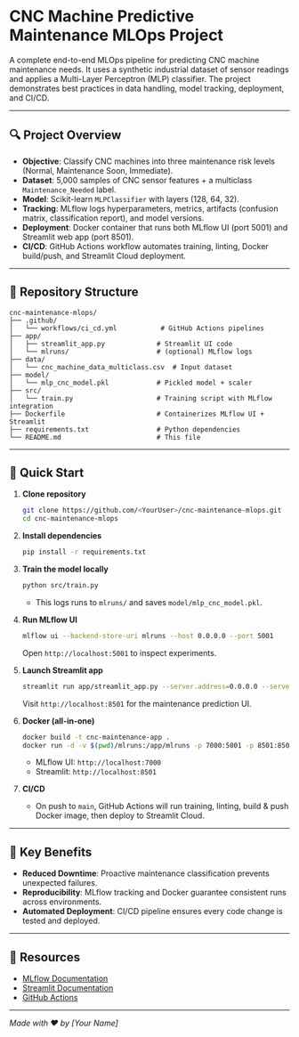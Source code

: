 # CNC Machine Predictive Maintenance MLOps Project

A complete end-to-end MLOps pipeline for predicting CNC machine maintenance needs.
It uses a synthetic industrial dataset of sensor readings and applies a Multi-Layer Perceptron (MLP) classifier.
The project demonstrates best practices in data handling, model tracking, deployment, and CI/CD.

---

## 🔍 Project Overview

- **Objective**: Classify CNC machines into three maintenance risk levels (Normal, Maintenance Soon, Immediate).
- **Dataset**: 5,000 samples of CNC sensor features + a multiclass `Maintenance_Needed` label.
- **Model**: Scikit-learn `MLPClassifier` with layers (128, 64, 32).
- **Tracking**: MLflow logs hyperparameters, metrics, artifacts (confusion matrix, classification report), and model versions.
- **Deployment**: Docker container that runs both MLflow UI (port 5001) and Streamlit web app (port 8501).
- **CI/CD**: GitHub Actions workflow automates training, linting, Docker build/push, and Streamlit Cloud deployment.

---

## 📂 Repository Structure

```
cnc-maintenance-mlops/
├── .github/
│   └── workflows/ci_cd.yml           # GitHub Actions pipelines
├── app/
│   ├── streamlit_app.py             # Streamlit UI code
│   └── mlruns/                      # (optional) MLflow logs
├── data/
│   └── cnc_machine_data_multiclass.csv  # Input dataset
├── model/
│   └── mlp_cnc_model.pkl            # Pickled model + scaler
├── src/
│   └── train.py                     # Training script with MLflow integration
├── Dockerfile                       # Containerizes MLflow UI + Streamlit
├── requirements.txt                 # Python dependencies
└── README.md                        # This file
```

---

## 🚀 Quick Start

1. **Clone repository**
   ```bash
   git clone https://github.com/<YourUser>/cnc-maintenance-mlops.git
   cd cnc-maintenance-mlops
   ```

2. **Install dependencies**
   ```bash
   pip install -r requirements.txt
   ```

3. **Train the model locally**
   ```bash
   python src/train.py
   ```
   - This logs runs to `mlruns/` and saves `model/mlp_cnc_model.pkl`.

4. **Run MLflow UI**
   ```bash
   mlflow ui --backend-store-uri mlruns --host 0.0.0.0 --port 5001
   ```
   Open `http://localhost:5001` to inspect experiments.

5. **Launch Streamlit app**
   ```bash
   streamlit run app/streamlit_app.py --server.address=0.0.0.0 --server.port=8501
   ```
   Visit `http://localhost:8501` for the maintenance prediction UI.

6. **Docker (all-in-one)**
   ```bash
   docker build -t cnc-maintenance-app .
   docker run -d -v $(pwd)/mlruns:/app/mlruns -p 7000:5001 -p 8501:8501 cnc-maintenance-app
   ```
   - MLflow UI: `http://localhost:7000`  
   - Streamlit: `http://localhost:8501`

7. **CI/CD**
   - On push to `main`, GitHub Actions will run training, linting, build & push Docker image, then deploy to Streamlit Cloud.

---

## 🎯 Key Benefits

- **Reduced Downtime**: Proactive maintenance classification prevents unexpected failures.
- **Reproducibility**: MLflow tracking and Docker guarantee consistent runs across environments.
- **Automated Deployment**: CI/CD pipeline ensures every code change is tested and deployed.

---

## 🔗 Resources

- [MLflow Documentation](https://mlflow.org/docs)
- [Streamlit Documentation](https://docs.streamlit.io)
- [GitHub Actions](https://docs.github.com/actions)

---

_Made with ❤️ by [Your Name]_

